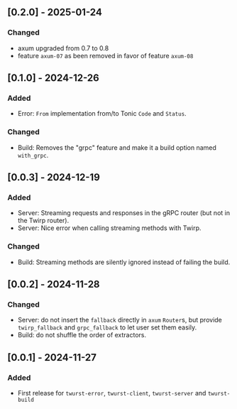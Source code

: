 ## [0.2.0] - 2025-01-24

### Changed
- axum upgraded from 0.7 to 0.8
- feature `axum-07` as been removed in favor of feature `axum-08`

## [0.1.0] - 2024-12-26

### Added
- Error: `From` implementation from/to Tonic `Code` and `Status`.

### Changed
- Build: Removes the "grpc" feature and make it a build option named `with_grpc`.

## [0.0.3] - 2024-12-19

### Added
- Server: Streaming requests and responses in the gRPC router (but not in the Twirp router).
- Server: Nice error when calling streaming methods with Twirp.

### Changed
- Build: Streaming methods are silently ignored instead of failing the build.

## [0.0.2] - 2024-11-28

### Changed
- Server: do not insert the `fallback` directly in `axum` `Router`s,
  but provide `twirp_fallback` and `grpc_fallback` to let user set them easily.
- Build: do not shuffle the order of extractors.

## [0.0.1] - 2024-11-27

### Added
- First release for `twurst-error`, `twurst-client`, `twurst-server` and `twurst-build`
